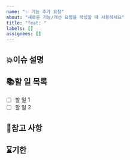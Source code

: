 ```yaml
---
name: "✨ 기능 추가 요청"
about: "새로운 기능/개선 요청을 작성할 때 사용하세요"
title: "feat: "
labels: []
assignees: []
---
```


<!--
이슈 이름 컨벤션
[Bug] : 버그 관련
[Feat] : 기능 관련
이슈 성격에 맞는 라벨을 모두 선택해주세요.
-->

## 💥이슈 설명

## 📚할 일 목록
- [ ] 할 일 1
- [ ] 할 일 2

## 👀참고 사항

## ⌛기한
